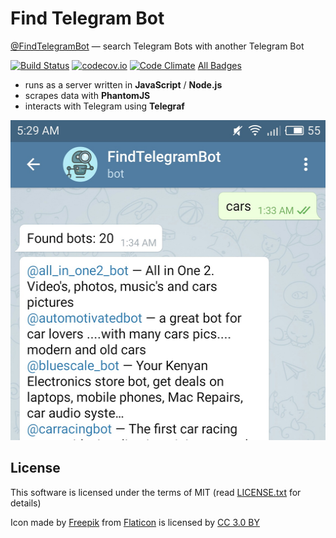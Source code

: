 Find Telegram Bot
=================

[@FindTelegramBot](https://t.me/FindTelegramBot) — search Telegram Bots with another Telegram Bot

[![Build Status](https://api.travis-ci.org/alopatindev/find-telegram-bot.svg?branch=master)](https://travis-ci.org/alopatindev/find-telegram-bot)
[![codecov.io](http://codecov.io/github/alopatindev/find-telegram-bot/coverage.svg?branch=master)](https://codecov.io/github/alopatindev/find-telegram-bot?branch=master)
[![Code Climate](https://codeclimate.com/github/alopatindev/find-telegram-bot/badges/gpa.svg)](https://codeclimate.com/github/alopatindev/find-telegram-bot)
[All Badges](BADGES.md)

- runs as a server written in **JavaScript** / **Node.js**
- scrapes data with **PhantomJS**
- interacts with Telegram using **Telegraf**

<p align="center"><img src="https://raw.githubusercontent.com/alopatindev/assets/master/find-telegram-bot.png" width="512" height="512"></p>

License
-------
This software is licensed under the terms of MIT (read [LICENSE.txt](LICENSE.txt) for details)

Icon made by [Freepik](http://www.freepik.com) from [Flaticon](http://www.flaticon.com) is licensed by [CC 3.0 BY](http://creativecommons.org/licenses/by/3.0/)
